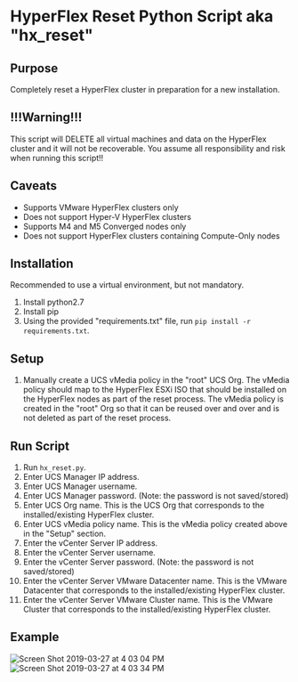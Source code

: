 # HyperFlex Reset Python Script aka "hx_reset"

## Purpose

Completely reset a HyperFlex cluster in preparation for a new installation.

## !!!Warning!!!

This script will DELETE all virtual machines and data on the HyperFlex cluster and it will not be recoverable. You assume all responsibility and risk when running this script!!

## Caveats

- Supports VMware HyperFlex clusters only
- Does not support Hyper-V HyperFlex clusters
- Supports M4 and M5 Converged nodes only
- Does not support HyperFlex clusters containing Compute-Only nodes

## Installation

Recommended to use a virtual environment, but not mandatory.

1. Install python2.7
2. Install pip
3. Using the provided "requirements.txt" file, run `pip install -r requirements.txt`.

## Setup

1. Manually create a UCS vMedia policy in the "root" UCS Org. The vMedia policy should map to the HyperFlex ESXi ISO that should be installed on the HyperFlex nodes as part of the reset process. The vMedia policy is created in the "root" Org so that it can be reused over and over and is not deleted as part of the reset process.

## Run Script

1. Run `hx_reset.py`.
2. Enter UCS Manager IP address.
3. Enter UCS Manager username.
4. Enter UCS Manager password. (Note: the password is not saved/stored)
5. Enter UCS Org name. This is the UCS Org that corresponds to the installed/existing HyperFlex cluster.
6. Enter UCS vMedia policy name. This is the vMedia policy created above in the "Setup" section.
7. Enter the vCenter Server IP address.
8. Enter the vCenter Server username.
9. Enter the vCenter Server password. (Note: the password is not saved/stored)
10. Enter the vCenter Server VMware Datacenter name. This is the VMware Datacenter that corresponds to the installed/existing HyperFlex cluster.
11. Enter the vCenter Server VMware Cluster name. This is the VMware Cluster that corresponds to the installed/existing HyperFlex cluster.

## Example

![Screen Shot 2019-03-27 at 4 03 04 PM](https://user-images.githubusercontent.com/24229893/55111136-0af7f800-50b0-11e9-9acf-8bf06426d383.png)
![Screen Shot 2019-03-27 at 4 03 34 PM](https://user-images.githubusercontent.com/24229893/55111162-1ea35e80-50b0-11e9-9c67-2937115db6ec.png)
